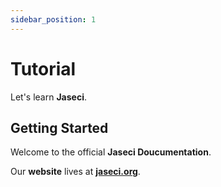 ```yaml
---
sidebar_position: 1
---
```


# Tutorial

Let's learn **Jaseci**.

## Getting Started

Welcome to the official **Jaseci Doucumentation**.

Our **website** lives at **[jaseci.org](https://jaseci.org)**.
